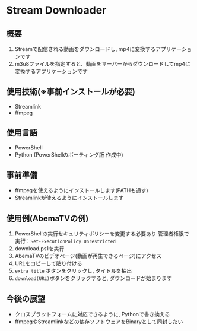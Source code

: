 # Stream Downloader

## 概要
1. Streamで配信される動画をダウンロードし, mp4に変換するアプリケーションです
2. m3u8ファイルを指定すると、動画をサーバーからダウンロードしてmp4に変換するアプリケーションです

## 使用技術(※事前インストールが必要)
* Streamlink
* ffmpeg

## 使用言語
* PowerShell
* Python (PowerShellのポーティング版 作成中)

## 事前準備
* ffmpegを使えるようにインストールします(PATHも通す)
* Streamlinkが使えるようにインストールします

## 使用例(AbemaTVの例)
1. PowerShellの実行セキュリティポリシーを変更する必要あり 管理者権限で実行：`Set-ExecutionPolicy Unrestricted`
2. download.ps1を実行
3. AbemaTVのビデオページ(動画が再生できるページ)にアクセス
4. URLをコピーして貼り付ける
5. `extra title` ボタンをクリックし, タイトルを抽出
6. `download(URL)`ボタンをクリックすると, ダウンロードが始まります

## 今後の展望
* クロスプラットフォームに対応できるように, Pythonで書き換える
* ffmpegやStreamlinkなどの依存ソフトウェアをBinaryとして同封したい

